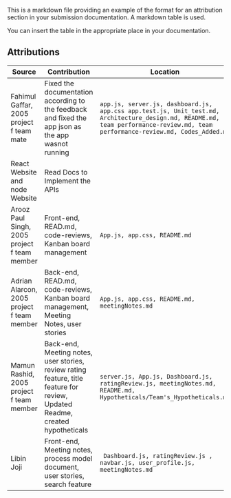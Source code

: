 This is a markdown file providing an example of the format
for an attribution section in your submission documentation. A markdown table is used.

You can insert the table in the appropriate place in your documentation.

## Attributions

| Source                                       | Contribution                                              | Location                                                                                                                                                                        |
|----------------------------------------------|-----------------------------------------------------------|---------------------------------------------------------------------------------------------------------------------------------------------------------------------------------|
| Fahimul Gaffar, 2005 project f team mate     | Fixed the documentation according to the feedback and fixed the app json as the app wasnot running   | `app.js, server.js, dashboard.js, app.css app.test.js, Unit_test.md, Architecture_design.md, README.md, team performance-review.md, team performance-review.md, Codes_Added.md` |
| React Website and node Website               | Read Docs to Implement the APIs                           |
| Arooz Paul Singh, 2005 project f team member | Front-end, READ.md, code-reviews, Kanban board management | `App.js, app.css, README.md`                                                                                                                                                    |
| Adrian Alarcon, 2005 project f team member | Back-end, READ.md, code-reviews, Kanban board management, Meeting Notes, user stories| `App.js, app.css, README.md, meetingNotes.md`                                                                                                                                   |
| Mamun Rashid, 2005 project f team member | Back-end, Meeting notes, user stories, review rating feature, title feature for review, Updated Readme, created hypotheticals | `server.js, App.js, Dashboard.js, ratingReview.js, meetingNotes.md, README.md, Hypotheticals/Team's_Hypotheticals.md`                                                                                                             |
| Libin Joji | Front-end, Meeting notes, process model document, user stories, search feature | ` Dashboard.js, ratingReview.js , navbar.js, user_profile.js, meetingNotes.md`                                                                                                                               |
